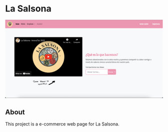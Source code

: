# La Salsona

![La Salsona](assets/img/01.png)

## About

This project is a e-commerce web page for La Salsona.



